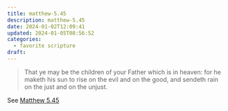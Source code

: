 ```yaml
---
title: matthew-5.45
description: matthew-5.45
date: 2024-01-02T12:09:41
updated: 2024-01-05T08:56:52
categories:
  - favorite scripture
draft:
---
```


>  That ye may be the children of your Father which is in heaven: for he maketh his sun to rise on the evil and on the good, and sendeth rain on the just and on the unjust.

See [Matthew 5.45](https://www.churchofjesuschrist.org/study/scriptures/nt/matt/5?id=p45&lang=eng#p45)
